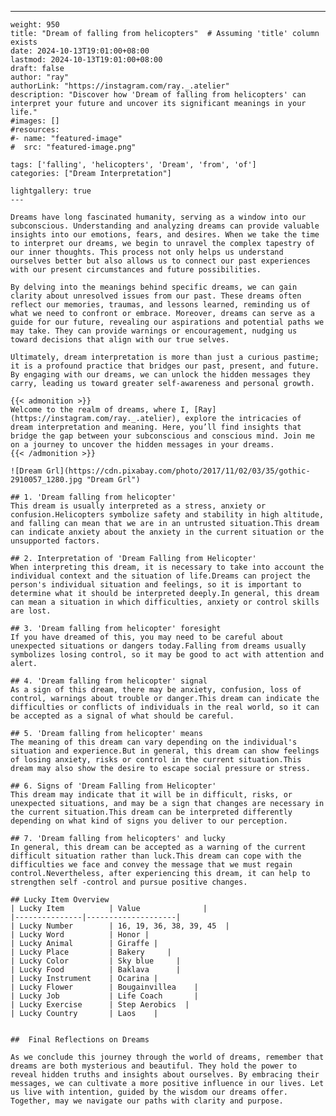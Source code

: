 ---
    weight: 950
    title: "Dream of falling from helicopters"  # Assuming 'title' column exists
    date: 2024-10-13T19:01:00+08:00
    lastmod: 2024-10-13T19:01:00+08:00
    draft: false
    author: "ray"
    authorLink: "https://instagram.com/ray._.atelier"
    description: "Discover how 'Dream of falling from helicopters' can interpret your future and uncover its significant meanings in your life."
    #images: []
    #resources:
    #- name: "featured-image"
    #  src: "featured-image.png"
    
    tags: ['falling', 'helicopters', 'Dream', 'from', 'of']
    categories: ["Dream Interpretation"]
    
    lightgallery: true
    ---
    
    Dreams have long fascinated humanity, serving as a window into our subconscious. Understanding and analyzing dreams can provide valuable insights into our emotions, fears, and desires. When we take the time to interpret our dreams, we begin to unravel the complex tapestry of our inner thoughts. This process not only helps us understand ourselves better but also allows us to connect our past experiences with our present circumstances and future possibilities.
    
    By delving into the meanings behind specific dreams, we can gain clarity about unresolved issues from our past. These dreams often reflect our memories, traumas, and lessons learned, reminding us of what we need to confront or embrace. Moreover, dreams can serve as a guide for our future, revealing our aspirations and potential paths we may take. They can provide warnings or encouragement, nudging us toward decisions that align with our true selves.
    
    Ultimately, dream interpretation is more than just a curious pastime; it is a profound practice that bridges our past, present, and future. By engaging with our dreams, we can unlock the hidden messages they carry, leading us toward greater self-awareness and personal growth.
    
    {{< admonition >}}
    Welcome to the realm of dreams, where I, [Ray](https://instagram.com/ray._.atelier), explore the intricacies of dream interpretation and meaning. Here, you’ll find insights that bridge the gap between your subconscious and conscious mind. Join me on a journey to uncover the hidden messages in your dreams.
    {{< /admonition >}}
    
    ![Dream Grl](https://cdn.pixabay.com/photo/2017/11/02/03/35/gothic-2910057_1280.jpg "Dream Grl")
    
    ## 1. 'Dream falling from helicopter'
    This dream is usually interpreted as a stress, anxiety or confusion.Helicopters symbolize safety and stability in high altitude, and falling can mean that we are in an untrusted situation.This dream can indicate anxiety about the anxiety in the current situation or the unsupported factors.
    
    ## 2. Interpretation of 'Dream Falling from Helicopter'
    When interpreting this dream, it is necessary to take into account the individual context and the situation of life.Dreams can project the person's individual situation and feelings, so it is important to determine what it should be interpreted deeply.In general, this dream can mean a situation in which difficulties, anxiety or control skills are lost.
    
    ## 3. 'Dream falling from helicopter' foresight
    If you have dreamed of this, you may need to be careful about unexpected situations or dangers today.Falling from dreams usually symbolizes losing control, so it may be good to act with attention and alert.
    
    ## 4. 'Dream falling from helicopter' signal
    As a sign of this dream, there may be anxiety, confusion, loss of control, warnings about trouble or danger.This dream can indicate the difficulties or conflicts of individuals in the real world, so it can be accepted as a signal of what should be careful.
    
    ## 5. 'Dream falling from helicopter' means
    The meaning of this dream can vary depending on the individual's situation and experience.But in general, this dream can show feelings of losing anxiety, risks or control in the current situation.This dream may also show the desire to escape social pressure or stress.
    
    ## 6. Signs of 'Dream Falling from Helicopter'
    This dream may indicate that it will be in difficult, risks, or unexpected situations, and may be a sign that changes are necessary in the current situation.This dream can be interpreted differently depending on what kind of signs you deliver to our perception.
    
    ## 7. 'Dream falling from helicopters' and lucky
    In general, this dream can be accepted as a warning of the current difficult situation rather than luck.This dream can cope with the difficulties we face and convey the message that we must regain control.Nevertheless, after experiencing this dream, it can help to strengthen self -control and pursue positive changes.
    
    ## Lucky Item Overview
    | Lucky Item          | Value              |
    |---------------|--------------------|
    | Lucky Number        | 16, 19, 36, 38, 39, 45  |
    | Lucky Word          | Honor |
    | Lucky Animal        | Giraffe |
    | Lucky Place         | Bakery     |
    | Lucky Color         | Sky blue     |
    | Lucky Food          | Baklava      |
    | Lucky Instrument    | Ocarina |
    | Lucky Flower        | Bougainvillea    |
    | Lucky Job           | Life Coach       |
    | Lucky Exercise      | Step Aerobics  |
    | Lucky Country       | Laos    |
    
    
    ##  Final Reflections on Dreams
    
    As we conclude this journey through the world of dreams, remember that dreams are both mysterious and beautiful. They hold the power to reveal hidden truths and insights about ourselves. By embracing their messages, we can cultivate a more positive influence in our lives. Let us live with intention, guided by the wisdom our dreams offer. Together, may we navigate our paths with clarity and purpose.
    